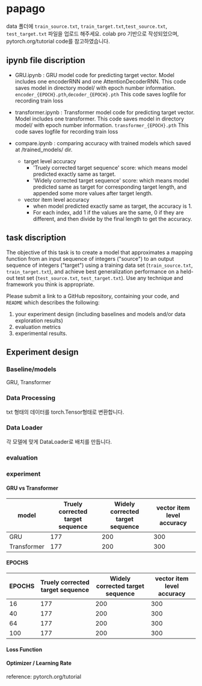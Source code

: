 # papago
data 폴더에 `train_source.txt`, `train_target.txt`,`test_source.txt`, `test_target.txt` 파일을 업로드 해주세요.
colab pro 기반으로 작성되었으며, pytorch.org/tutorial code를 참고하였습니다. 

## ipynb file discription
+ GRU.ipynb : GRU model code for predicting target vector. Model includes one encoderRNN and one AttentionDecoderRNN.
    This code saves model in directory model/ with epoch number information. `encoder_{EPOCH}.pth`,`decoder_{EPOCH}.pth`
    This code saves logfile for recording train loss

+ transformer.ipynb : Transformer model code for predicting target vector. Model includes one transformer.
    This code saves model in directory model/ with epoch number information. `transformer_{EPOCH}.pth`
    This code saves logfile for recording train loss

+ compare.ipynb : comparing accuracy with trained models which saved at /trained_models/ dir. 
  + target level accuracy
    + 'Truely corrected target sequence' score: which means model predicted exactly same as target.
    + 'Widely corrected target sequence' score: which means model predicted same as target for corresponding target length, and appended some more values after target length.
  + vector item level accuracy
    + when model predicted exactly same as target, the accuracy is 1.
    + For each index, add 1 if the values are the same, 0 if they are different, and then divide by the final length to get the accuracy.


## task discription

The objective of this task is to create a model that approximates a mapping function from an input sequence of integers ("source") to an output sequence of integers ("target") using a training data set (`train_source.txt`, `train_target.txt`), and achieve best generalization performance on a held-out test set (`test_source.txt`, `test_target.txt`). Use any technique and framework you think is appropriate. 

Please submit a link to a GitHub repository, containing your code, and `README` which describes the following:

1. your experiment design (including baselines and models and/or data exploration results)
2. evaluation metrics
3. experimental results.

## Experiment design

### Baseline/models

GRU, Transformer

### Data Processing

txt 형태의 데이터를 torch.Tensor형태로 변환합니다. 

### Data Loader 

각 모델에 맞게 DataLoader로 배치를 만듭니다. 

### evaluation

### experiment

#### GRU vs Transformer
|model|Truely corrected target sequence|Widely corrected target sequence|vector item level accuracy|
|------|---|---|---|
|GRU|177|200|300|
|Transformer|177|200|300|

#### EPOCHS
|EPOCHS|Truely corrected target sequence|Widely corrected target sequence|vector item level accuracy|
|------|---|---|---|
|16|177|200|300|
|40|177|200|300|
|64|177|200|300|
|100|177|200|300|

#### Loss Function

#### Optimizer / Learning Rate

reference: pytorch.org/tutorial
